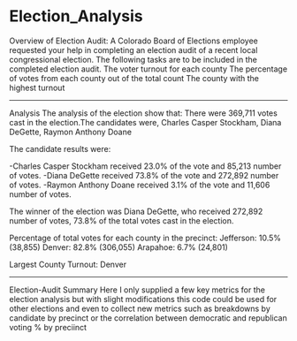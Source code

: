 # Election_Analysis

Overview of Election Audit:
A Colorado Board of Elections employee requested your help in completing an election audit of a recent local congressional election. The following tasks are to be included in the completed election audit.
The voter turnout for each county
The percentage of votes from each county out of the total count
The county with the highest turnout
____________
Analysis 
The analysis of the election show that:
There were 369,711 votes cast in the election.The candidates were, Charles Casper Stockham, Diana DeGette, Raymon Anthony Doane

The candidate results were:

-Charles Casper Stockham received 23.0% of the vote and 85,213 number of votes.
-Diana DeGette received 73.8% of the vote and 272,892 number of votes.
-Raymon Anthony Doane received 3.1% of the vote and 11,606 number of votes.

The winner of the election was Diana DeGette, who received 272,892 number of votes, 73.8% of the total votes cast in the election.

Percentage of total votes for each county in the precinct:
Jefferson: 10.5% (38,855)
Denver: 82.8% (306,055)
Arapahoe: 6.7% (24,801)
 
Largest County Turnout: Denver

_____________

Election-Audit Summary
Here I only supplied a few key metrics for the election analysis but with slight modifications this code could be used for other elections and even to collect new metrics such as breakdowns by candidate by precinct or the correlation between democratic and republican voting % by preciinct
